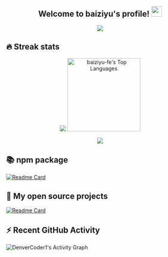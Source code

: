 <h2 align="center">
  Welcome to baiziyu's profile!
  <img src="https://media.giphy.com/media/hvRJCLFzcasrR4ia7z/giphy.gif" width="28">
  
</h2>

<p align="center">
  <img src="https://readme-typing-svg.herokuapp.com?font=&color=1F108B&center=true&vCenter=true&lines=%E5%89%8D%E7%AB%AF%E5%A4%96%E5%8D%96%E9%AA%91%E6%89%8B%E7%9A%84%E4%B8%AA%E4%BA%BA%E4%BB%93%E5%BA%93;React%E3%80%81NodeJS%E3%80%81CSS%E2%80%A6%E2%80%A6%E4%BC%98%E7%A7%80%E9%A1%B9%E7%9B%AE%E6%94%B6%E8%97%8F%E5%AE%B6;%E6%94%B6%E8%97%8F%E5%8D%B3%E5%AD%A6%E4%BC%9A%E6%95%99%E8%82%B2%E5%A4%A7%E5%B8%88%E6%9C%AC%E4%BA%BA;%E5%9B%BD%E5%AE%B6%E7%BA%A7%E9%80%80%E5%A0%82%E9%BC%93%E6%BC%94%E5%91%98;%E5%A6%82%E6%9E%9C%E6%9C%89%E4%BD%A0%E5%96%9C%E6%AC%A2%E7%9A%84%E5%86%85%E5%AE%B9%EF%BC%8C%E5%B0%B1%E4%B8%8B%E5%8D%95%E5%90%A7%F0%9F%92%96~">
  
</p>

## 🔥 Streak stats

<p align="center">
  <img src="https://github-readme-streak-stats.herokuapp.com/?user=baiziyu-fe&theme=nightowl">
  
  <img alt="baiziyu-fe's Top Languages" src="https://denvercoder1-github-readme-stats.vercel.app/api/top-langs/?username=baiziyu-fe&langs_count=8&layout=compact&theme=react&hide_border=true&bg_color=1F222E&title_color=F85D7F&icon_color=F8D866" height="196px"/>
</p>

<p align="center">
  <img src="https://github-readme-stats.vercel.app/api?username=baiziyu-fe&hide=contribs,prs&count_private=true&theme=radical">
</p>

## 📚 npm package

[![Readme Card](https://github-readme-stats.vercel.app/api/pin/?username=baiziyu-fe&repo=pre-me-cli&theme=nightowl)](https://www.npmjs.com/package/pre-me-cli)

## 📘 My open source projects

[![Readme Card](https://github-readme-stats.vercel.app/api/pin/?username=baiziyu-fe&repo=use-hooks&theme=nightowl)](https://www.npmjs.com/package/pre-me-cli)

## ⚡ Recent GitHub Activity
<img alt="DenverCoder1's Activity Graph" src="https://activity-graph.herokuapp.com/graph?username=baiziyu-fe&bg_color=1F222E&color=F8D866&line=F85D7F&point=FFFFFF&hide_border=true" />
